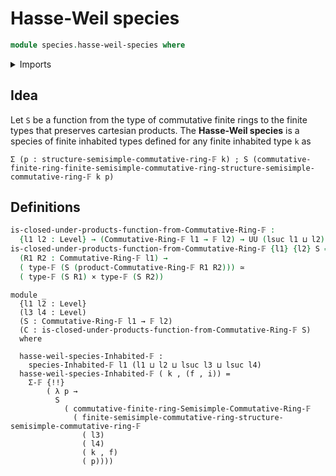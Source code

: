 # Hasse-Weil species

```agda
module species.hasse-weil-species where
```

<details><summary>Imports</summary>

```agda
open import finite-algebra.commutative-finite-rings
open import finite-algebra.products-commutative-finite-rings

open import foundation.cartesian-product-types
open import foundation.equivalences
open import foundation.universe-levels

open import univalent-combinatorics.finite-types
```

</details>

## Idea

Let `S` be a function from the type of commutative finite rings to the finite
types that preserves cartesian products. The **Hasse-Weil species** is a species
of finite inhabited types defined for any finite inhabited type `k` as

```text
Σ (p : structure-semisimple-commutative-ring-𝔽 k) ; S (commutative-finite-ring-finite-semisimple-commutative-ring-structure-semisimple-commutative-ring-𝔽 k p)
```

## Definitions

```agda
is-closed-under-products-function-from-Commutative-Ring-𝔽 :
  {l1 l2 : Level} → (Commutative-Ring-𝔽 l1 → 𝔽 l2) → UU (lsuc l1 ⊔ l2)
is-closed-under-products-function-from-Commutative-Ring-𝔽 {l1} {l2} S =
  (R1 R2 : Commutative-Ring-𝔽 l1) →
  ( type-𝔽 (S (product-Commutative-Ring-𝔽 R1 R2))) ≃
  ( type-𝔽 (S R1) × type-𝔽 (S R2))
```

```text
module _
  {l1 l2 : Level}
  (l3 l4 : Level)
  (S : Commutative-Ring-𝔽 l1 → 𝔽 l2)
  (C : is-closed-under-products-function-from-Commutative-Ring-𝔽 S)
  where

  hasse-weil-species-Inhabited-𝔽 :
    species-Inhabited-𝔽 l1 (l1 ⊔ l2 ⊔ lsuc l3 ⊔ lsuc l4)
  hasse-weil-species-Inhabited-𝔽 ( k , (f , i)) =
    Σ-𝔽 {!!}
        ( λ p →
          S
            ( commutative-finite-ring-Semisimple-Commutative-Ring-𝔽
              ( finite-semisimple-commutative-ring-structure-semisimple-commutative-ring-𝔽
                ( l3)
                ( l4)
                ( k , f)
                ( p))))
```
